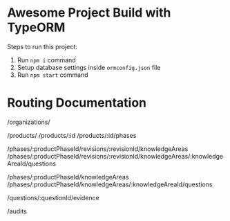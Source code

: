 # Awesome Project Build with TypeORM

Steps to run this project:

1. Run `npm i` command
2. Setup database settings inside `ormconfig.json` file
3. Run `npm start` command

# Routing Documentation
/organizations/

/products/
/products/:id
/products/:id/phases

/phases/:productPhaseId/revisions/:revisionId/knowledgeAreas
/phases/:productPhaseId/revisions/:revisionId/knowledgeAreas/:knowledgeAreaId/questions

/phases/:productPhaseId/knowledgeAreas
/phases/:productPhaseId/knowledgeAreas/:knowledgeAreaId/questions

/questions/:questionId/evidence

/audits
